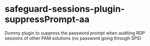 # safeguard-sessions-plugin-suppressPrompt-aa
Dummy plugin to suppress the password prompt when auditing RDP sessions of other PAM solutions (no password going through SPS)
